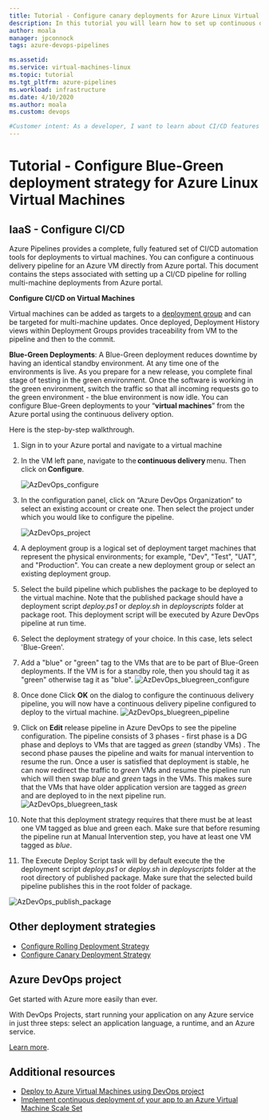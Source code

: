 ```yaml
---
title: Tutorial - Configure canary deployments for Azure Linux Virtual Machines
description: In this tutorial you will learn how to set up continuous deployment (CD) pipeline that updates a group of Azure Virtual Machines using blue-green deployment strategy
author: moala
manager: jpconnock
tags: azure-devops-pipelines

ms.assetid: 
ms.service: virtual-machines-linux
ms.topic: tutorial
ms.tgt_pltfrm: azure-pipelines
ms.workload: infrastructure
ms.date: 4/10/2020
ms.author: moala
ms.custom: devops

#Customer intent: As a developer, I want to learn about CI/CD features in Azure so that I can use devops services like Azure Pipelines to build and deploy my applications automatically.
---
```


# Tutorial - Configure Blue-Green deployment strategy for Azure Linux Virtual Machines


## IaaS - Configure CI/CD 
Azure Pipelines provides a complete, fully featured set of CI/CD automation tools for deployments to virtual machines. You can configure a continuous delivery pipeline for an Azure VM directly from Azure portal. This document contains the steps associated with setting up a CI/CD pipeline for rolling multi-machine deployments from Azure portal. 

 
 **Configure CI/CD on Virtual Machines**

Virtual machines can be added as targets to a [deployment group](https://docs.microsoft.com/azure/devops/pipelines/release/deployment-groups) and can be targeted for multi-machine updates. Once deployed, Deployment History views within Deployment Groups provides traceability from VM to the pipeline and then to the commit. 
 
  
**Blue-Green Deployments**: A Blue-Green deployment reduces downtime by having an identical standby environment. At any time one of the environments is live. As you prepare for a new release, you complete final stage of testing in the green environment. Once the software is working in the green environment, switch the traffic so that all incoming requests go to the green environment - the blue environment is now idle.
You can configure Blue-Green deployments to your “**virtual machines**” from the Azure portal using the continuous delivery option. 

Here is the step-by-step walkthrough.

1. Sign in to your Azure portal and navigate to a virtual machine 
2. In the VM left pane, navigate to the **continuous delivery** menu. Then click on **Configure**. 

   ![AzDevOps_configure](media/tutorial-devops-azure-pipelines-classic/azure-devops-configure.png) 
3. In the configuration panel, click on “Azure DevOps Organization” to select an existing account or create one. Then select the project under which you would like to configure the pipeline.  


   ![AzDevOps_project](media/tutorial-devops-azure-pipelines-classic/azure-devops-rolling.png) 
4. A deployment group is a logical set of deployment target machines that represent the physical environments; for example, "Dev", "Test", "UAT", and "Production". You can create a new deployment group or select an existing deployment group. 
5. Select the build pipeline which publishes the package to be deployed to the virtual machine. Note that the published package should have a deployment script _deploy.ps1_ or _deploy.sh_ in _deployscripts_ folder at package root. This deployment script will be executed by Azure DevOps pipeline at run time.
6. Select the deployment strategy of your choice. In this case, lets select 'Blue-Green'.
7. Add a "blue" or "green" tag to the VMs that are to be part of Blue-Green deployments. If the VM is for a standby role, then you should tag it as "green" otherwise tag it as "blue".
![AzDevOps_bluegreen_configure](media/tutorial-devops-azure-pipelines-classic/azure-devops-blue-green-configure.png)

8. Once done Click **OK** on the dialog to configure the continuous delivery pipeline, you will now have a continuous delivery pipeline configured to deploy to the virtual machine.
![AzDevOps_bluegreen_pipeline](media/tutorial-devops-azure-pipelines-classic/azure-devops-blue-green-pipeline.png)


9. Click on  **Edit** release pipeline in Azure DevOps to see the pipeline configuration. The pipeline consists of 3 phases - first phase is a DG phase and deploys to VMs that are tagged as _green_ (standby VMs) . The second phase pauses the pipeline and waits for manual intervention to resume the run. Once a user is satisfied that deployment is stable, he can now redirect the traffic to _green_ VMs and resume the pipeline run which will then swap _blue_ and _green_ tags in the VMs. This makes sure that the VMs that have older application version are tagged as _green_ and are deployed to in the next pipeline run.
![AzDevOps_bluegreen_task](media/tutorial-devops-azure-pipelines-classic/azure-devops-blue-green-tasks.png)

10. Note that this deployment strategy requires that there must be at least one VM  tagged as blue and green each. Make sure that before resuming the pipeline run at Manual Intervention step, you have at least one VM tagged as _blue_.

11. The Execute Deploy Script task will by default execute the the deployment script _deploy.ps1_ or _deploy.sh_ in _deployscripts_ folder at the root directory of published package. Make sure that the selected build pipeline publishes this in the root folder of package. 

![AzDevOps_publish_package](media/tutorial-devops-azure-pipelines-classic/azure-devops-published-package.png)




## Other deployment strategies
- [Configure Rolling Deployment Strategy](https://aka.ms/AA7jlh8)
- [Configure Canary Deployment Strategy](https://aka.ms/AA7jdrz)

## Azure DevOps project 
Get started with Azure more easily than ever.
 
With DevOps Projects, start running your application on any Azure service in just three steps: select an application language, a runtime, and an Azure service.
 
[Learn more](https://azure.microsoft.com/features/devops-projects/ ).
 
## Additional resources 
- [Deploy to Azure Virtual Machines using DevOps project](https://docs.microsoft.com/azure/devops-project/azure-devops-project-vms)
- [Implement continuous deployment of your app to an Azure Virtual Machine Scale Set](https://docs.microsoft.com/azure/devops/pipelines/apps/cd/azure/deploy-azure-scaleset)
